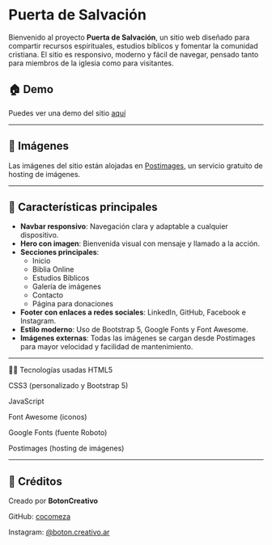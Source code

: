 # Puerta de Salvación

Bienvenido al proyecto **Puerta de Salvación**, un sitio web diseñado para compartir recursos espirituales, estudios bíblicos y fomentar la comunidad cristiana. El sitio es responsivo, moderno y fácil de navegar, pensado tanto para miembros de la iglesia como para visitantes.

## 🏠 Demo

Puedes ver una demo del sitio [aquí]()  

---

## 📸 Imágenes

Las imágenes del sitio están alojadas en [Postimages](https://postimg.cc/), un servicio gratuito de hosting de imágenes.  

---

## 🚀 Características principales

- **Navbar responsivo**: Navegación clara y adaptable a cualquier dispositivo.
- **Hero con imagen**: Bienvenida visual con mensaje y llamado a la acción.
- **Secciones principales**:
  - Inicio
  - Biblia Online
  - Estudios Bíblicos
  - Galería de imágenes
  - Contacto
  - Página para donaciones
- **Footer con enlaces a redes sociales**: LinkedIn, GitHub, Facebook e Instagram.
- **Estilo moderno**: Uso de Bootstrap 5, Google Fonts y Font Awesome.
- **Imágenes externas**: Todas las imágenes se cargan desde Postimages para mayor velocidad y facilidad de mantenimiento.

---

👨‍💻 Tecnologías usadas
HTML5

CSS3 (personalizado y Bootstrap 5)

JavaScript

Font Awesome (iconos)

Google Fonts (fuente Roboto)

Postimages (hosting de imágenes)

---

## 🤝 Créditos

Creado por **BotonCreativo**

GitHub: [cocomeza](https://github.com/cocomeza)

Instagram: [@boton.creativo.ar](https://www.instagram.com/boton.creativo.ar?igsh=c3NhZXV0OHMwNW81)

